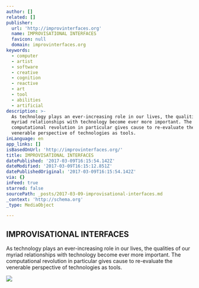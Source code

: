 ```yaml
---
author: []
related: []
publisher:
  url: 'http://improvinterfaces.org'
  name: IMPROVISATIONAL INTERFACES
  favicon: null
  domain: improvinterfaces.org
keywords:
  - computer
  - artist
  - software
  - creative
  - cognition
  - reactive
  - art
  - tool
  - abilities
  - artificial
description: >-
  As technology plays an ever-increasing role in our lives, the qualities of our
  myriad relationships with technology become ever more important. The
  computational revolution in particular gives cause to re-evaluate the
  venerable perspective of technologies as tools.
inLanguage: en
app_links: []
isBasedOnUrl: 'http://improvinterfaces.org/'
title: IMPROVISATIONAL INTERFACES
datePublished: '2017-03-09T16:15:54.142Z'
dateModified: '2017-03-09T16:15:12.851Z'
datePublishedOriginal: '2017-03-09T16:15:54.142Z'
via: {}
inFeed: true
starred: false
sourcePath: _posts/2017-03-09-improvisational-interfaces.md
_context: 'http://schema.org'
_type: MediaObject

---
```

<article style=""><h1>IMPROVISATIONAL INTERFACES</h1><p>As technology plays an ever-increasing role in our lives, the qualities of our myriad relationships with technology become ever more important. The computational revolution in particular gives cause to re-evaluate the venerable perspective of technologies as tools.</p><img src="http://improvinterfaces.org/wp-content/uploads/2017/02/ARC_inline.jpg" /></article>